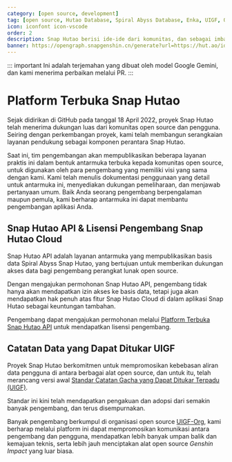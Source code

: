 ```yaml
---
category: [open source, development]
tag: [open source, Hutao Database, Spiral Abyss Database, Enka, UIGF, Open data]
icon: iconfont icon-vscode
order: 2
description: Snap Hutao berisi ide-ide dari komunitas, dan sebagai imbalannya, kami juga mempublikasikan beberapa layanan ke komunitas. Jika layanan ini berguna untuk pengembangan Anda, jangan ragu untuk menggunakannya, kami akan berusaha untuk memelihara proyek-proyek cabang ini.
banner: https://opengraph.snapgenshin.cn/generate?url=https://hut.ao/id/development/platform.html
---
```


::: important
Ini adalah terjemahan yang dibuat oleh model Google Gemini, dan kami menerima perbaikan melalui PR.
:::

# Platform Terbuka Snap Hutao

Sejak didirikan di GitHub pada tanggal 18 April 2022, proyek Snap Hutao telah menerima dukungan luas dari komunitas open source dan pengguna. Seiring dengan perkembangan proyek, kami telah membangun serangkaian layanan pendukung sebagai komponen perantara Snap Hutao.

Saat ini, tim pengembangan akan mempublikasikan beberapa layanan praktis ini dalam bentuk antarmuka terbuka kepada komunitas open source, untuk digunakan oleh para pengembang yang memiliki visi yang sama dengan kami. Kami telah menulis dokumentasi penggunaan yang detail untuk antarmuka ini, menyediakan dukungan pemeliharaan, dan menjawab pertanyaan umum. Baik Anda seorang pengembang berpengalaman maupun pemula, kami berharap antarmuka ini dapat membantu pengembangan aplikasi Anda.

## Snap Hutao API & Lisensi Pengembang Snap Hutao Cloud

Snap Hutao API adalah layanan antarmuka yang mempublikasikan basis data Spiral Abyss Snap Hutao, yang bertujuan untuk memberikan dukungan akses data bagi pengembang perangkat lunak open source.

Dengan mengajukan permohonan Snap Hutao API, pengembang tidak hanya akan mendapatkan izin akses ke basis data, tetapi juga akan mendapatkan hak penuh atas fitur Snap Hutao Cloud di dalam aplikasi Snap Hutao sebagai keuntungan tambahan.

Pengembang dapat mengajukan permohonan melalui [Platform Terbuka Snap Hutao API](https://homa.snapgenshin.com/) untuk mendapatkan lisensi pengembang.

## Catatan Data yang Dapat Ditukar UIGF

Proyek Snap Hutao berkomitmen untuk mempromosikan kebebasan aliran data pengguna di antara berbagai alat open source, dan untuk itu, telah merancang versi awal [Standar Catatan Gacha yang Dapat Ditukar Terpadu (UIGF)](https://uigf.org/zh/standards/UIGF.html).

Standar ini kini telah mendapatkan pengakuan dan adopsi dari semakin banyak pengembang, dan terus disempurnakan.

Banyak pengembang berkumpul di organisasi open source [UIGF-Org](https://github.com/UIGF-org), kami berharap melalui platform ini dapat mempromosikan komunikasi antara pengembang dan pengguna, mendapatkan lebih banyak umpan balik dan kemajuan teknis, serta lebih jauh menciptakan alat open source _Genshin Impact_ yang luar biasa.
